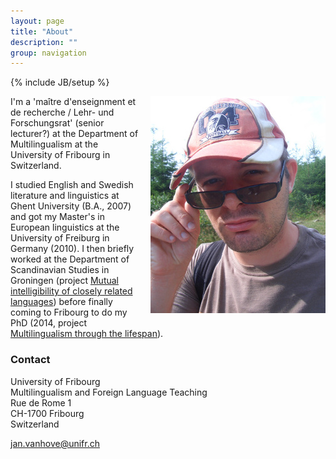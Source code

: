 ```yaml
---
layout: page
title: "About"
description: ""
group: navigation
---
```

{% include JB/setup %}

<!--<div style="float:right,margin: 0px 0px 15px 20px"><img src="/figs/foto.JPG" alt="Photo" title="Photo"/> </div>-->
<p><img style="float: right; margin: 0px 0px 15px 15px;" src="/figs/foto.JPG" alt="Photo" title="Photo"/>
I'm a 'maître d'enseignment et de recherche / Lehr- und Forschungsrat' (senior lecturer?) at the Department of Multilingualism at the University of Fribourg in Switzerland.</p>

<p>I studied English and Swedish literature and linguistics at Ghent University (B.A., 2007) and got my Master's in European linguistics at the University of Freiburg in Germany (2010). 
I then briefly worked at the Department of Scandinavian Studies in Groningen (project <a href="http://www.let.rug.nl/gooskens/project/">Mutual intelligibility of closely related languages</a>) 
before finally coming to Fribourg to do my PhD 
(2014, project <a href="http://lettres.unifr.ch/fr/langues-litteratures/plurilinguisme-et-didactique-des-langues-etrangeres/research/sinergia.html">Multilingualism through the lifespan</a>).</p>

<h3>Contact</h3>

University of Fribourg  
Multilingualism and Foreign Language Teaching  
Rue de Rome 1  
CH-1700 Fribourg  
Switzerland

[jan.vanhove@unifr.ch](mailto:jan.vanhove@unifr.ch)
